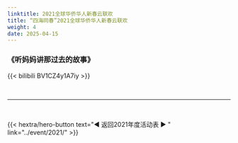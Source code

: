 ```yaml
---
linktitle: 2021全球华侨华人新春云联欢
title: “四海同春”2021全球华侨华人新春云联欢
weight: 4
date: 2025-04-15
---
```


### 《听妈妈讲那过去的故事》

{{< bilibili BV1CZ4y1A7iy >}}

<br>
<hr>
<br>

{{< hextra/hero-button text="◀ 返回2021年度活动表 ▶ " link="../event/2021/" >}}



